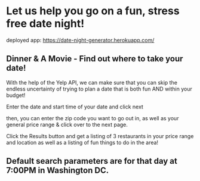 # Let us help you go on a fun, stress free date night! 
deployed app: https://date-night-generator.herokuapp.com/
## Dinner &amp; A Movie - Find out where to take your date!

With the help of the Yelp API, we can make sure that you can skip the endless uncertainty of trying to plan a date that is both fun AND within your budget! 

Enter the date and start time of your date and click next

then, you can enter the zip code you want to go out in, as well as your general price range & click over to the next page. 

Click the Results button and get a listing of 3 restaurants in your price range and location as well as a listing of fun things to do in the area! 

## Default search parameters are for that day at 7:00PM in Washington DC. 
